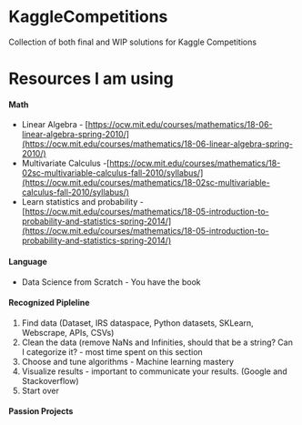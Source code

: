 # KaggleCompetitions
Collection of both final and WIP solutions for Kaggle Competitions

# Resources I am using

#### Math
- Linear Algebra - [https://ocw.mit.edu/courses/mathematics/18-06-linear-algebra-spring-2010/](https://ocw.mit.edu/courses/mathematics/18-06-linear-algebra-spring-2010/)
- Multivariate Calculus -[https://ocw.mit.edu/courses/mathematics/18-02sc-multivariable-calculus-fall-2010/syllabus/](https://ocw.mit.edu/courses/mathematics/18-02sc-multivariable-calculus-fall-2010/syllabus/)
- Learn statistics and probability - [https://ocw.mit.edu/courses/mathematics/18-05-introduction-to-probability-and-statistics-spring-2014/](https://ocw.mit.edu/courses/mathematics/18-05-introduction-to-probability-and-statistics-spring-2014/)

#### Language 
- Data Science from Scratch - You have the book

#### Recognized Pipleline
1. Find data (Dataset, IRS dataspace, Python datasets, SKLearn, Webscrape, APIs, CSVs)
2. Clean the data (remove NaNs and Infinities, should that be a string? Can I categorize it? - most time spent on this section
3. Choose and tune algorithms - Machine learning mastery
4. Visualize results - important to communicate your results. (Google and Stackoverflow)
5. Start over

#### Passion Projects
